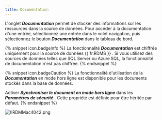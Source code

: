 ```yaml
---
title: Documentation
---
```

L'onglet ***Documentation*** permet de stocker des informations sur les ressources dans la source de données. Pour accéder à la documentation d'une entrée, sélectionnez une entrée dans le volet navigation, puis sélectionnez le bouton ***Documentation*** dans le tableau de bord. 

{% snippet icon.badgeInfo %} 
La fonctionnalité ***Documentation*** est chiffrée uniquement pour la source de données {{ fr.RDMS }} . Si vous utilisez des sources de données telles que SQL Server ou Azure SQL, la fonctionnalité de documentation n'est pas chiffrée. 
{% endsnippet %}
 
{% snippet icon.badgeCaution %} 
La fonctionnalité d'utilisation de la ***Documentation*** en mode hors ligne est disponible pour les documents stockés dans la base de données.  

Activer ***Synchroniser le document en mode hors ligne*** dans les ***Paramètres de sécurité*** . Cette propriété est définie pour être héritée par défaut. 
{% endsnippet %}
 
![!!RDMMac4042.png](/img/fr/rdm/mac/RdmMac4042.png) 


